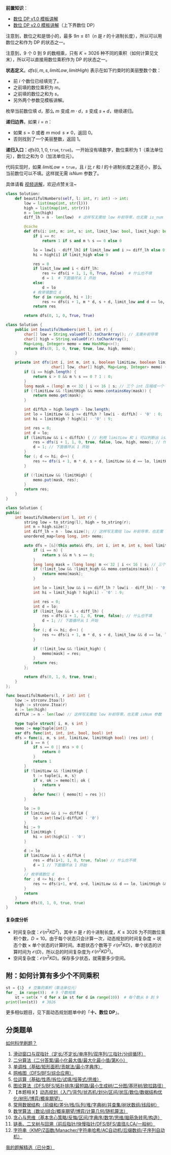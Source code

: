 **前置知识**：

- [数位 DP v1.0 模板讲解](https://www.bilibili.com/video/BV1rS4y1s721/?t=19m36s)
- [数位 DP v2.0 模板讲解](https://www.bilibili.com/video/BV1Fg4y1Q7wv/?t=31m28s)（上下界数位 DP）

注意到，数位之和是很小的，最多 $9n\le 81$（$n$ 是 $r$ 的十进制长度），所以可以用数位之和作为 DP 的状态之一。

注意到，$9$ 个 $0$ 到 $9$ 的数相乘，只有 $K=3026$ 种不同的乘积（如何计算见文末），所以可以直接用数位乘积作为 DP 的状态之一。

**状态定义**。$\textit{dfs}(i,m,s,\textit{limitLow},\textit{limitHigh})$ 表示在如下约束时的美丽整数个数：

- 前 $i$ 个数位已经填完了。
- 之前填的数位乘积为 $m$。
- 之前填的数位之和为 $s$。
- 另外两个参数见模板讲解。

枚举当前数位填 $d$，那么 $m$ 变成 $m\cdot d$，$s$ 变成 $s+d$，继续递归。

**递归边界**。如果 $i=n$：

- 如果 $s = 0$ 或者 $m\bmod s \ne 0$，返回 $0$。
- 否则找到了一个美丽整数，返回 $1$。

**递归入口**：$\textit{dfs}(0,1,0,\texttt{true},\texttt{true})$。一开始没有填数字，数位乘积为 $1$（乘法单位元），数位之和为 $0$（加法单位元）。

代码实现时，如果 $\textit{limitLow}=\texttt{true}$，且 $i$ 比 $r$ 和 $l$ 的十进制长度之差还小，那么当前数位可以不填。这样就无需 $\textit{isNum}$ 参数了。

具体请看 [视频讲解](https://www.bilibili.com/video/BV1JYQ8YWEvD/?t=30m42s)，欢迎点赞关注~

```py [sol-Python3]
class Solution:
    def beautifulNumbers(self, l: int, r: int) -> int:
        low = list(map(int, str(l)))
        high = list(map(int, str(r)))
        n = len(high)
        diff_lh = n - len(low)  # 这样写无需给 low 补前导零，也无需 is_num 参数

        @cache
        def dfs(i: int, m: int, s: int, limit_low: bool, limit_high: bool) -> int:
            if i == n:
                return 1 if s and m % s == 0 else 0

            lo = low[i - diff_lh] if limit_low and i >= diff_lh else 0
            hi = high[i] if limit_high else 9

            res = 0
            if limit_low and i < diff_lh:
                res += dfs(i + 1, 1, 0, True, False)  # 什么也不填
                d = 1  # 下面循环从 1 开始
            else:
                d = lo
            # 枚举填数位 d
            for d in range(d, hi + 1):
                res += dfs(i + 1, m * d, s + d, limit_low and d == lo, limit_high and d == hi)
            return res

        return dfs(0, 1, 0, True, True)
```

```java [sol-Java]
class Solution {
    public int beautifulNumbers(int l, int r) {
        char[] low = String.valueOf(l).toCharArray(); // 无需补前导零
        char[] high = String.valueOf(r).toCharArray();
        Map<Long, Integer> memo = new HashMap<>();
        return dfs(0, 1, 0, true, true, low, high, memo);
    }

    private int dfs(int i, int m, int s, boolean limitLow, boolean limitHigh,
                    char[] low, char[] high, Map<Long, Integer> memo) {
        if (i == high.length) {
            return s > 0 && m % s == 0 ? 1 : 0;
        }
        long mask = (long) m << 32 | i << 16 | s; // 三个 int 压缩成一个 long
        if (!limitLow && !limitHigh && memo.containsKey(mask)) {
            return memo.get(mask);
        }

        int diffLh = high.length - low.length;
        int lo = limitLow && i >= diffLh ? low[i - diffLh] - '0' : 0;
        int hi = limitHigh ? high[i] - '0' : 9;

        int res = 0;
        int d = lo;
        if (limitLow && i < diffLh) { // 利用 limitLow 和 i 可以判断出 isNum 是否为 true，所以 isNum 可以省略
            res = dfs(i + 1, 1, 0, true, false, low, high, memo); // 什么也不填
            d = 1; // 下面循环从 1 开始
        }
        for (; d <= hi; d++) {
            res += dfs(i + 1, m * d, s + d, limitLow && d == lo, limitHigh && d == hi, low, high, memo);
        }

        if (!limitLow && !limitHigh) {
            memo.put(mask, res);
        }
        return res;
    }
}
```

```cpp [sol-C++]
class Solution {
public:
    int beautifulNumbers(int l, int r) {
        string low = to_string(l), high = to_string(r);
        int n = high.size();
        int diff_lh = n - low.size(); // 这样写无需给 low 补前导零，也无需 is_num 参数
        unordered_map<long long, int> memo;

        auto dfs = [&](this auto&& dfs, int i, int m, int s, bool limit_low, bool limit_high) -> int {
            if (i == n) {
                return s && m % s == 0;
            }
            long long mask = (long long) m << 32 | i << 16 | s; // 三个 int 压缩成一个 long long
            if (!limit_low && !limit_high && memo.contains(mask)) {
                return memo[mask];
            }

            int lo = limit_low && i >= diff_lh ? low[i - diff_lh] - '0' : 0;
            int hi = limit_high ? high[i] - '0' : 9;

            int res = 0;
            int d = lo;
            if (limit_low && i < diff_lh) {
                res = dfs(i + 1, 1, 0, true, false); // 什么也不填
                d = 1; // 下面循环从 1 开始
            }
            for (; d <= hi; d++) {
                res += dfs(i + 1, m * d, s + d, limit_low && d == lo, limit_high && d == hi);
            }

            if (!limit_low && !limit_high) {
                memo[mask] = res;
            }
            return res;
        };

        return dfs(0, 1, 0, true, true);
    }
};
```

```go [sol-Go]
func beautifulNumbers(l, r int) int {
	low := strconv.Itoa(l)
	high := strconv.Itoa(r)
	n := len(high)
	diffLH := n - len(low) // 这样写无需给 low 补前导零，也无需 isNum 参数

	type tuple struct{ i, m, s int }
	memo := map[tuple]int{}
	var dfs func(int, int, int, bool, bool) int
	dfs = func(i, m, s int, limitLow, limitHigh bool) (res int) {
		if i == n {
			if s == 0 || m%s > 0 {
				return 0
			}
			return 1
		}
		if !limitLow && !limitHigh {
			t := tuple{i, m, s}
			if v, ok := memo[t]; ok {
				return v
			}
			defer func() { memo[t] = res }()
		}

		lo := 0
		if limitLow && i >= diffLH {
			lo = int(low[i-diffLH] - '0')
		}
		hi := 9
		if limitHigh {
			hi = int(high[i] - '0')
		}

		d := lo
		if limitLow && i < diffLH {
			res = dfs(i+1, 1, 0, true, false) // 什么也不填
			d = 1 // 下面循环从 1 开始
		}
		// 枚举填数位 d
		for ; d <= hi; d++ {
			res += dfs(i+1, m*d, s+d, limitLow && d == lo, limitHigh && d == hi)
		}
		return
	}
	return dfs(0, 1, 0, true, true)
}
```

#### 复杂度分析

- 时间复杂度：$\mathcal{O}(n^2KD^2)$，其中 $n$ 是 $r$ 的十进制长度，$K\le 3026$ 为不同数位乘积个数，$D=10$。由于每个状态只会计算一次，动态规划的时间复杂度 $=$ 状态个数 $\times$ 单个状态的计算时间。本题状态个数等于 $\mathcal{O}(n^2KD)$，单个状态的计算时间为 $\mathcal{O}(D)$，所以总的时间复杂度为 $\mathcal{O}(n^2KD^2)$。
- 空间复杂度：$\mathcal{O}(n^2KD)$。保存多少状态，就需要多少空间。

## 附：如何计算有多少个不同乘积

```py
st = {1}  # 空集的乘积（乘法单位元）
for _ in range(9):  # 9 个数相乘
    st = set(x * d for x in st for d in range(10))  # 每个数从 0 到 9
print(len(st))  # 3026
```

更多相似题目，见下面动态规划题单中的「**十、数位 DP**」。

## 分类题单

[如何科学刷题？](https://leetcode.cn/circle/discuss/RvFUtj/)

1. [滑动窗口与双指针（定长/不定长/单序列/双序列/三指针/分组循环）](https://leetcode.cn/circle/discuss/0viNMK/)
2. [二分算法（二分答案/最小化最大值/最大化最小值/第K小）](https://leetcode.cn/circle/discuss/SqopEo/)
3. [单调栈（基础/矩形面积/贡献法/最小字典序）](https://leetcode.cn/circle/discuss/9oZFK9/)
4. [网格图（DFS/BFS/综合应用）](https://leetcode.cn/circle/discuss/YiXPXW/)
5. [位运算（基础/性质/拆位/试填/恒等式/思维）](https://leetcode.cn/circle/discuss/dHn9Vk/)
6. [图论算法（DFS/BFS/拓扑排序/最短路/最小生成树/二分图/基环树/欧拉路径）](https://leetcode.cn/circle/discuss/01LUak/)
7. 【本题相关】[动态规划（入门/背包/状态机/划分/区间/状压/数位/数据结构优化/树形/博弈/概率期望）](https://leetcode.cn/circle/discuss/tXLS3i/)
8. [常用数据结构（前缀和/差分/栈/队列/堆/字典树/并查集/树状数组/线段树）](https://leetcode.cn/circle/discuss/mOr1u6/)
9. [数学算法（数论/组合/概率期望/博弈/计算几何/随机算法）](https://leetcode.cn/circle/discuss/IYT3ss/)
10. [贪心与思维（基本贪心策略/反悔/区间/字典序/数学/思维/脑筋急转弯/构造）](https://leetcode.cn/circle/discuss/g6KTKL/)
11. [链表、二叉树与回溯（前后指针/快慢指针/DFS/BFS/直径/LCA/一般树）](https://leetcode.cn/circle/discuss/K0n2gO/)
12. [字符串（KMP/Z函数/Manacher/字符串哈希/AC自动机/后缀数组/子序列自动机）](https://leetcode.cn/circle/discuss/SJFwQI/)

[我的题解精选（已分类）](https://github.com/EndlessCheng/codeforces-go/blob/master/leetcode/SOLUTIONS.md)
